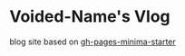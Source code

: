 # Voided-Name's Vlog 

blog site based on [gh-pages-minima-starter]

[gh-pages-minima-starter]: https://github.com/jsanz/gh-pages-minima-starter
